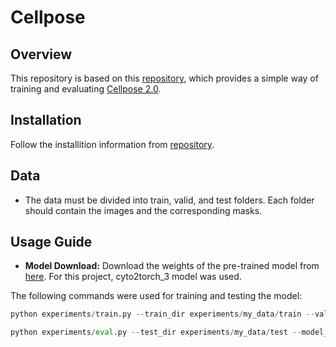 # Cellpose

## Overview

This repository is based on this [repository](https://github.com/simula/cellular/tree/main), which provides a simple way of training and evaluating [Cellpose 2.0](https://www.cellpose.org/).

## Installation

Follow the installition information from [repository](https://github.com/simula/cellular/tree/main).

## Data

- The data must be divided into train, valid, and test folders. Each folder should contain the images and the corresponding masks.

## Usage Guide

- **Model Download:** Download the weights of the pre-trained model from [here](https://drive.google.com/file/d/1zHGFYCqRCTwTPwgEUMNZu0EhQy2zaovg/view). For this project, cyto2torch_3 model was used.
  
The following commands were used for training and testing the model:

```python
python experiments/train.py --train_dir experiments/my_data/train --valid_dir experiments/my_data/valid --experiment_name {}
```

```python
python experiments/eval.py --test_dir experiments/my_data/test --model_path {}  --output_dir {}
```
